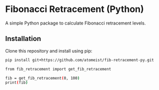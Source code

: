 # Fibonacci Retracement (Python)

A simple Python package to calculate Fibonacci retracement levels.

## Installation

Clone this repository and install using pip:

```bash
pip install git+https://github.com/atomeist/fib-retracement-py.git

from fib_retracement import get_fib_retracement

fib = get_fib_retracement(0, 100)
print(fib)
